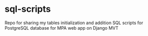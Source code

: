 ﻿sql-scripts
===========
Repo for sharing my tables initialization and addition SQL scripts for PostgreSQL database for MPA web app on Django MVT


